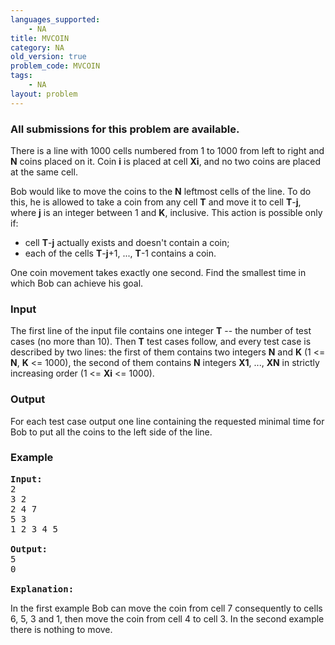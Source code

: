 ```yaml
---
languages_supported:
    - NA
title: MVCOIN
category: NA
old_version: true
problem_code: MVCOIN
tags:
    - NA
layout: problem
---
```

###  All submissions for this problem are available. 

There is a line with 1000 cells numbered from 1 to 1000 from left to right and **N** coins placed on it. Coin **i** is placed at cell **Xi**, and no two coins are placed at the same cell.

Bob would like to move the coins to the **N** leftmost cells of the line. To do this, he is allowed to take a coin from any cell **T** and move it to cell **T**-**j**, where **j** is an integer between 1 and **K**, inclusive. This action is possible only if:

- cell **T**-**j** actually exists and doesn't contain a coin;
- each of the cells **T**-**j**+1, ..., **T**-1 contains a coin.


One coin movement takes exactly one second. Find the smallest time in which Bob can achieve his goal.

### Input

The first line of the input file contains one integer **T** -- the number of test cases (no more than 10). Then **T** test cases follow, and every test case is described by two lines: the first of them contains two integers **N** and **K** (1 <= **N**, **K** <= 1000), the second of them contains **N** integers **X1**, ..., **XN** in strictly increasing order (1 <= **Xi** <= 1000).

### Output

For each test case output one line containing the requested minimal time for Bob to put all the coins to the left side of the line.

### Example

<pre>
<b>Input:</b>
2
3 2
2 4 7
5 3
1 2 3 4 5

<b>Output:</b>
5
0

<b>Explanation:</b>
</pre>
In the first example Bob can move the coin from cell 7 consequently to cells 6, 5, 3 and 1, then move the coin from cell 4 to cell 3. In the second example there is nothing to move.
